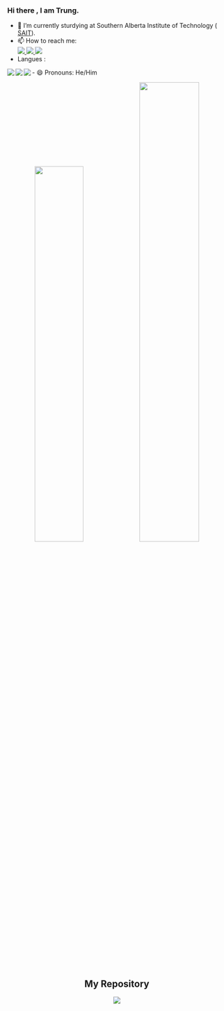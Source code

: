 <form>

### Hi there , I am Trung.

- 🔭 I’m currently sturdying at  Southern Alberta Institute of Technology ( <a href="https://www.sait.ca">SAIT</a>).
- 📫 How to reach me: <br>
   <a href="https://www.facebook.com/phan.thanhtrung.1409/">
          <img src ="https://img.shields.io/badge/Facebook-%231877F2.svg?style=for-the-badge&logo=Facebook&logoColor=white">
  </a>
  <a href="https://www.linkedin.com/in/trung-phan-9a588b226/">
    <img src ="https://img.shields.io/badge/linkedin-%230077B5.svg?style=for-the-badge&logo=linkedin&logoColor=white">
               </a>
  </a>
  <a href="discordapp.com/users/335068281188777986">
    <img src ="https://img.shields.io/badge/Discord-%235865F2.svg?style=for-the-badge&logo=discord&logoColor=white">
               </a>
- Langues : <br>
<div>
 <img align="left" src ="https://img.shields.io/badge/java-%23ED8B00.svg?style=for-the-badge&logo=java&logoColor=white"/>
  <img align="left" src ="https://img.shields.io/badge/javascript-%23323330.svg?style=for-the-badge&logo=javascript&logoColor=%23F7DF1E"/>
  <img align="left" src ="https://img.shields.io/badge/html5-%23E34F26.svg?style=for-the-badge&logo=html5&logoColor=white"/>             
   </div>
<div>
- 😄 Pronouns: He/Him </div>



</form>
<p align="center">
  <img  src="https://github-readme-stats.vercel.app/api?username=TrungPhan1409&theme=highcontrast&show_icons=true" width="47%"/>
  <img  src="https://github-readme-stats.vercel.app/api/top-langs/?username=TrungPhan1409&layout=compact" width="52%"/>
</p> 
<h2 align="center">My Repository</h2>
<p align="center">
  <a href="https://github.com/TrungPhan1409/Week3Lab_Calculators">
    <img src="https://github-readme-stats.vercel.app/api/pin/?username=TrungPhan1409&repo=Week3Lab_Calculators&theme=merko"/>
  </a>
</p>
